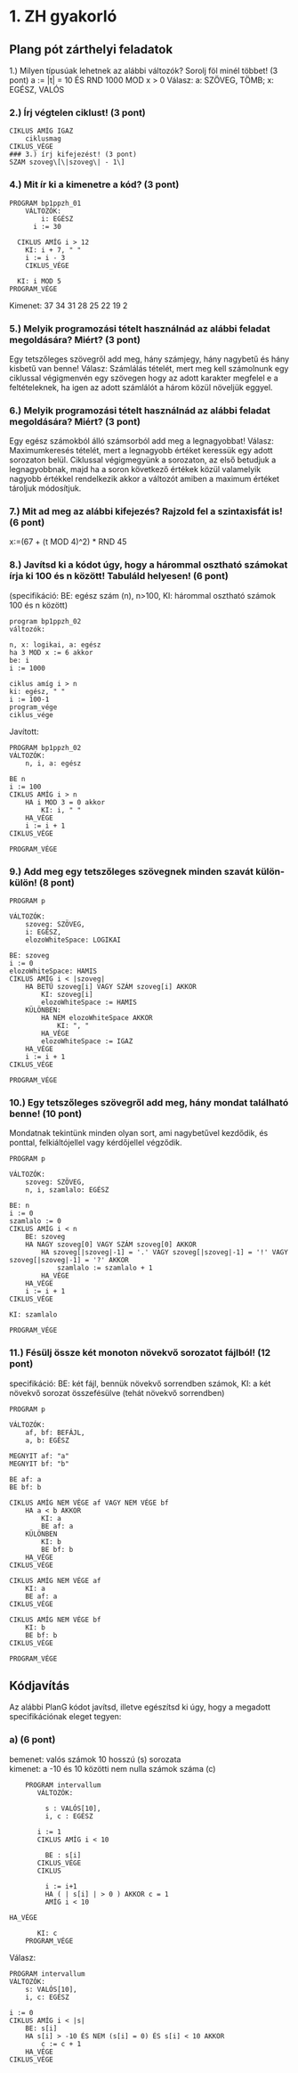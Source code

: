 # 1. ZH gyakorló
## Plang pót zárthelyi feladatok
 1.) Milyen típusúak lehetnek az alábbi változók? Sorolj föl minél többet! (3 pont)
a := |t| = 10 ÉS RND 1000 MOD x > 0
Válasz: a: SZÖVEG, TÖMB; x: EGÉSZ, VALÓS
### 2.) Írj végtelen ciklust! (3 pont)
```Plang
CIKLUS AMÍG IGAZ
	ciklusmag
CIKLUS_VÉGE
### 3.) írj kifejezést! (3 pont)
SZAM szoveg\[\|szoveg\| - 1\]
```
### 4.) Mit ír ki a kimenetre a kód? (3 pont)
```Plang
PROGRAM bp1ppzh_01
	VÁLTOZÓK:
		i: EGÉSZ
	  i := 30

  CIKLUS AMÍG i > 12
    KI: i + 7, " "
    i := i - 3
	CIKLUS_VÉGE

  KI: i MOD 5
PROGRAM_VÉGE
```
Kimenet: 37 34 31 28 25 22 19 2
### 5.) Melyik programozási tételt használnád az alábbi feladat megoldására? Miért? (3 pont)
Egy tetszőleges szövegről add meg, hány számjegy, hány nagybetű és hány kisbetű van benne!
Válasz: Számlálás tételét, mert meg kell számolnunk egy ciklussal végigmenvén egy szövegen hogy az adott karakter megfelel e a feltételeknek, ha igen az adott számlálót a három közül növeljük eggyel.
### 6.) Melyik programozási tételt használnád az alábbi feladat megoldására? Miért? (3 pont)  
Egy egész számokból álló számsorból add meg a legnagyobbat!
Válasz: Maximumkeresés tételét, mert a legnagyobb értéket keressük egy adott sorozaton belül. Ciklussal végigmegyünk a sorozaton, az első betudjuk a legnagyobbnak, majd ha a soron következő értékek közül valamelyik nagyobb értékkel rendelkezik akkor a változót amiben a maximum értéket tároljuk módosítjuk.
### 7.) Mit ad meg az alábbi kifejezés? Rajzold fel a szintaxisfát is! (6 pont)
x:=(67 + (t MOD 4)^2) * RND 45
### 8.) Javítsd ki a kódot úgy, hogy a hárommal osztható számokat írja ki 100 és n között! Tabuláld helyesen! (6 pont)  
(specifikáció: BE: egész szám (n), n>100, KI: hárommal osztható számok 100 és n között)
```Plang
program bp1ppzh_02
változók:

n, x: logikai, a: egész
ha 3 MOD x := 6 akkor
be: i
i := 1000

ciklus amíg i > n
ki: egész, " "
i := 100-1
program_vége
ciklus_vége
```
Javított:
```Plang
PROGRAM bp1ppzh_02
VÁLTOZÓK:
	n, i, a: egész

BE n
i := 100
CIKLUS AMÍG i > n
	HA i MOD 3 = 0 akkor
		KI: i, " "
	HA_VÉGE
	i := i + 1
CIKLUS_VÉGE

PROGRAM_VÉGE
```
### 9.) Add meg egy tetszőleges szövegnek minden szavát külön-külön! (8 pont)
```Plang
PROGRAM p

VÁLTOZÓK:
	szoveg: SZÖVEG,
	i: EGÉSZ,
	elozoWhiteSpace: LOGIKAI

BE: szoveg
i := 0
elozoWhiteSpace: HAMIS
CIKLUS AMÍG i < |szoveg|
	HA BETŰ szoveg[i] VAGY SZÁM szoveg[i] AKKOR
		KI: szoveg[i]
		elozoWhiteSpace := HAMIS
	KÜLÖNBEN:
		HA NEM elozoWhiteSpace AKKOR
			KI: ", "
		HA_VÉGE
		elozoWhiteSpace := IGAZ
	HA_VÉGE
	i := i + 1
CIKLUS_VÉGE

PROGRAM_VÉGE
```
### 10.) Egy tetszőleges szövegről add meg, hány mondat található benne! (10 pont)
Mondatnak tekintünk minden olyan sort, ami nagybetűvel kezdődik, és ponttal, felkiáltójellel vagy kérdőjellel végződik.
```Plang
PROGRAM p

VÁLTOZÓK:
	szoveg: SZÖVEG,
	n, i, szamlalo: EGÉSZ

BE: n
i := 0
szamlalo := 0
CIKLUS AMÍG i < n
	BE: szoveg
	HA NAGY szoveg[0] VAGY SZÁM szoveg[0] AKKOR
		HA szoveg[|szoveg|-1] = '.' VAGY szoveg[|szoveg|-1] = '!' VAGY szoveg[|szoveg|-1] = '?' AKKOR
			szamlalo := szamlalo + 1
		HA_VÉGE
	HA_VÉGE
	i := i + 1
CIKLUS_VÉGE

KI: szamlalo

PROGRAM_VÉGE
```
### 11.) Fésülj össze két monoton növekvő sorozatot fájlból! (12 pont)
specifikáció: BE: két fájl, bennük növekvő sorrendben számok, KI: a két növekvő sorozat összefésülve (tehát növekvő sorrendben)
```Plang
PROGRAM p

VÁLTOZÓK:
	af, bf: BEFÁJL,
	a, b: EGÉSZ

MEGNYIT af: "a"
MEGNYIT bf: "b"

BE af: a
BE bf: b

CIKLUS AMÍG NEM VÉGE af VAGY NEM VÉGE bf
	HA a < b AKKOR
		KI: a
		BE af: a
	KÜLÖNBEN
		KI: b
		BE bf: b
	HA_VÉGE
CIKLUS_VÉGE

CIKLUS AMÍG NEM VÉGE af
	KI: a
	BE af: a
CIKLUS_VÉGE

CIKLUS AMÍG NEM VÉGE bf
	KI: b
	BE bf: b
CIKLUS_VÉGE

PROGRAM_VÉGE
```
## Kódjavítás
Az alábbi PlanG kódot javítsd, illetve egészítsd ki úgy, hogy a megadott specifikációnak eleget tegyen:
### a) (6 pont)
bemenet: valós számok 10 hosszú (s) sorozata  
kimenet: a -10 és 10 közötti nem nulla számok száma (c)
```Plang
    PROGRAM intervallum
       VÁLTOZÓK:

         s : VALÓS[10],
         i, c : EGÉSZ

       i := 1
       CIKLUS AMÍG i < 10

         BE : s[i]
       CIKLUS_VÉGE
       CIKLUS

         i := i+1
         HA ( | s[i] | > 0 ) AKKOR c = 1
         AMÍG i < 10

HA_VÉGE

       KI: c
    PROGRAM_VÉGE
```
Válasz:
```Plang
PROGRAM intervallum
VÁLTOZÓK:
	s: VALÓS[10],
	i, c: EGÉSZ

i := 0
CIKLUS AMÍG i < |s|
	BE: s[i]
	HA s[i] > -10 ÉS NEM (s[i] = 0) ÉS s[i] < 10 AKKOR
		c := c + 1
	HA_VÉGE
CIKLUS_VÉGE
```